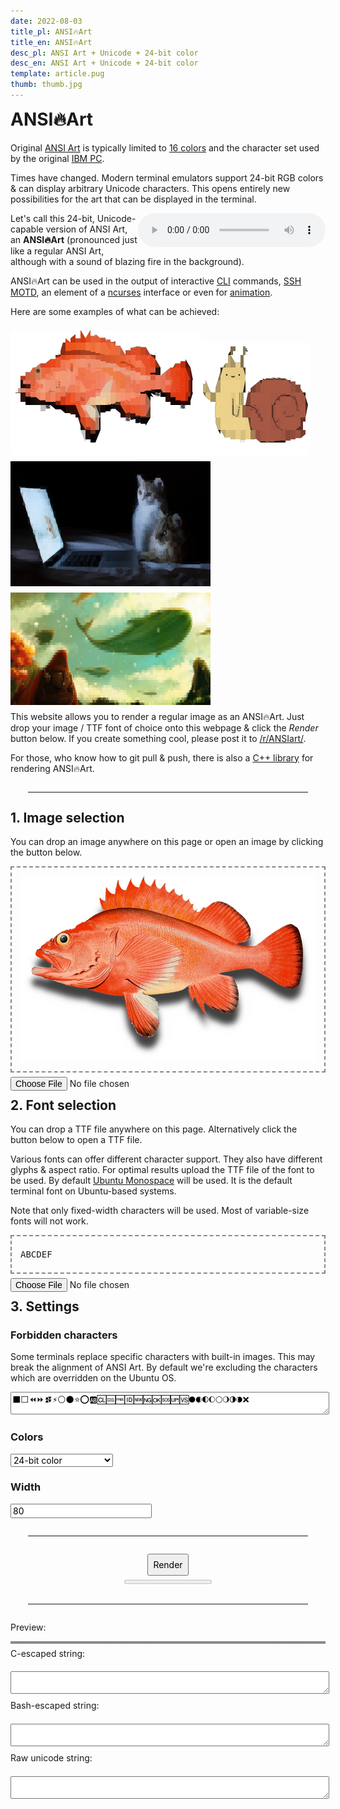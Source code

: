 ```yaml
---
date: 2022-08-03
title_pl: ANSI🔥Art
title_en: ANSI🔥Art
desc_pl: ANSI Art + Unicode + 24-bit color
desc_en: ANSI Art + Unicode + 24-bit color
template: article.pug
thumb: thumb.jpg
---
```


<style>
  hr {
    border-color: black;
    margin: 2em !important;
  }
  #image, #font, #result-canvas {
    display: block;
    max-width: 100%;
    border: 2px dashed #888;
    box-sizing: border-box;
    padding: 1em;
  }
  #image > img {
    max-width: 100%;
    max-height: 100%;
  }
  #sample {
    line-break: anywhere;
    margin: .5em 0;
    font-family: 'AnsiArt', monospace; /* font family created by JS */
  }
  body > *, #result > *, #font > * {
    margin-top: .5em;
  }
  button, input, select {
    font-family: inherit;
    font-size: inherit;
  }
  #result-canvas {
    padding: 0 !important;
  }
  textarea {
    width: 100%;
  }
  #render {
    text-align: center;
  }
  #render > button {
    padding: .5em;
  }
</style>
<h1>ANSI🔥Art</h1>
<p>Original <a href="https://en.wikipedia.org/wiki/ANSI_art">ANSI Art</a> is typically limited to
  <a href="https://en.wikipedia.org/wiki/ANSI_escape_code#3-bit_and_4-bit">16 colors</a> and the
  character set used by the original <a href="https://www.youtube.com/watch?v=_mZBa3sqTrI&t=1061s">IBM PC</a>.</p>
<p>Times have changed. Modern terminal emulators support 24-bit RGB colors & can display arbitrary
  Unicode characters. This opens entirely new possibilities for the art that can be displayed in the terminal.</p>
<p><audio controls style="float: right"><source src="624425__foleyhaven__fire-burning-03.ogg" type="audio/ogg"></audio>Let's call this 24-bit, Unicode-capable version of ANSI Art, an <strong>ANSI🔥Art</strong> (pronounced
  just like a regular ANSI Art, although with a sound of blazing fire in the background).</p>
<p>ANSI🔥Art can be used in the output of interactive <a href="https://www.youtube.com/watch?v=_oHByo8tiEY">CLI</a>
  commands, <a href="http://mewbies.com/how_to_customize_your_console_login_message_tutorial.htm">SSH MOTD</a>, an
  element of a <a href="https://www.youtube.com/watch?v=4G_cthFZeJ8">ncurses</a> interface or even for
  <a href="https://www.youtube.com/watch?v=MJZvWgcxV0M">animation</a>.</p>
<p>Here are some examples of what can be achieved:</p>
<img src="sample1.png"><img src="sample2.png"><img src="sample3.png"><img src="sample4.png">
<p>This website allows you to render a regular image as an ANSI🔥Art. Just drop your image / TTF font of choice onto this webpage & click the <em>Render</em> button below. If you create something cool, please post it to <a href="https://www.reddit.com/r/ANSIart/">/r/ANSIart/</a>.</p>
<p>For those, who know how to git pull & push, there is also a <a href="https://github.com/mafik/ansi-art">C++ library</a> for rendering ANSI🔥Art.</p>
<hr>
<h2>1. Image selection</h2>
<p>You can drop an image anywhere on this page or open an image by clicking the button below.</p>
<div id="image">
  <img id="image-img" src="sample.webp">
</div>
<input id="image-input" type="file" onchange="ImageInputChanged(event);">
<h2>2. Font selection</h2>
<p>You can drop a TTF file anywhere on this page. Alternatively click the button below to open a TTF file.</p>
<p>Various fonts can offer different character support. They also have different glyphs & aspect ratio.
For optimal results upload the TTF file of the font to be used. By default
<a href="https://design.ubuntu.com/font/">Ubuntu Monospace</a> will be used.
It is the default terminal font on Ubuntu-based systems.</p>
<p>Note that only fixed-width characters will be used. Most of variable-size fonts will not work.</p>
<div id="font">
  <p id="sample">ABCDEF</p>
</div>
<input id="font-input" type="file" onchange="FontInputChanged(event);">
<h2>3. Settings</h2>
<div id="forbidden_characters">
  <h3>Forbidden characters</h3>
  <p class="note">Some terminals replace specific characters with built-in images.
    This may break the alignment of ANSI Art. By default we're excluding the characters which are overridden on the Ubuntu OS.</p>
  <textarea id="forbidden_characters_textarea" onchange="ForbiddenChanged(event);">⬛⬜⏪⏩⏫⏬⚡⚪⚫⭐⭕🆎🆑🆒🆓🆔🆕🆖🆗🆘🆙🆚🌑🌒🌓🌔🌕🌖🌗🌘❌</textarea>
</div>
<div id="colorset">
  <h3>Colors</h3>
  <select id="color-select" onchange="ColorSetChanged(event);">
    <option value="0">24-bit color</option>
    <option value="1">8-bit color</option>
    <option value="2">0-bit (white on black)</option>
    <option value="3">0-bit (black on white)</option>
  </select>
</div>
<div id="size">
  <h3>Width</h3>
  <input type="number" id="size-width" min="1" step="1" value="80" onchange="WidthChanged(event);">
</div>
<hr>
<div id="render">
  <button id="render-button">Render</button><br>
  <progress id="progress" max="100" value="0"> 100% </progress>
</div>
<hr>
<div id="result">
  <p>Preview:</p>
  <canvas id="result-canvas" style="background-color: #888;"></canvas>
  <p>C-escaped string:</p>
  <textarea id="result-c"></textarea>
  <p>Bash-escaped string:</p>
  <textarea id="result-bash"></textarea>
  <p>Raw unicode string:</p>
  <textarea id="result-raw"></textarea>
</div>
<script>
  var art;
  var interval;
  function CheckResult() {
    var p = art.GetRenderProgress();
    var bar = document.getElementById('progress');
    bar.value = p * bar.max;
    if (p >= 1) {
      window.clearInterval(interval);
      interval = null;
      var btn = document.getElementById('render-button');
      btn.innerText = 'Render';
    }
    document.getElementById('result-raw').value = art.result_raw;
    document.getElementById('result-c').value = art.result_c;
    document.getElementById('result-bash').value = art.result_bash;
    var canvas = document.getElementById('result-canvas');
    canvas.width = art.result_rgba_width;
    canvas.height = art.result_rgba_height;
    var ctx = canvas.getContext('2d');
    var int8_arr = art.result_rgba_bytes();
    var uint8_arr = new Uint8Array(int8_arr);
    var image_data = ctx.createImageData(canvas.width, canvas.height);
    image_data.data.set(uint8_arr);
    ctx.putImageData(image_data, 0, 0);
  }
  var img = document.getElementById('image-img');
  var image_input = document.getElementById('image-input');
  var font_input = document.getElementById('font-input');

  function DropHandler(ev) {
    console.log('drop', event.dataTransfer);
    ev.preventDefault();
    if (ev.dataTransfer.files.length == 0) {
      return;
    }
    if (ev.dataTransfer.files.length > 1) {
      alert('Only one file can be dropped at a time!');
      return;
    }

    const file = ev.dataTransfer.files[0];
    if (file.type.startsWith('font')) {
      font_input.files = ev.dataTransfer.files;
      FontInputChanged();
      return;
    } else if (file.type.startsWith('image')) {
      image_input.files = ev.dataTransfer.files;
      ImageInputChanged();
      return;
    } else {
      alert('Only images & fonts can be dropped onto this page!');
      return;
    }
  }

  function FontInputChanged(event) {
    if (font_input.files.length != 1) {
      alert('Only one file can be selected');
      font_input.value = '';
      return;
    }
    const file = font_input.files[0];
    if (!file.type.startsWith('font')) {
      alert('Only font files can be selected');
      font_input.value = '';
      return;
    }
    var reader = new FileReader();
    reader.onload = function (e) {
      var dataUrl = e.target.result;
      var base64 = dataUrl.substring(dataUrl.indexOf(',') + 1);
      var arr = Uint8Array.from(atob(base64), c => c.charCodeAt(0));
      art.LoadTTF(arr);
      ShowFontSample(dataUrl);
    };
    reader.readAsDataURL(file);
  }

  function ImageInputChanged(event) {
    if (image_input.files.length != 1) {
      alert('Only one file can be selected');
      image_input.value = '';
      return;
    }
    const file = image_input.files[0];
    if (!file.type.startsWith('image')) {
      alert('Only image files can be selected');
      image_input.value = '';
      return;
    }
    var reader = new FileReader();
    reader.onload = function (e) {
      img.src = e.target.result;
      img.onload = function () {
        LoadImage();
      };
    };
    reader.readAsDataURL(file);
  }

  function LoadImage() {
    var w = img.naturalWidth;
    var h = img.naturalHeight;
    var canvas = new OffscreenCanvas(w, h);
    var ctx = canvas.getContext('2d');
    ctx.drawImage(img, 0, 0);
    var rgba_arr = ctx.getImageData(0, 0, w, h).data.buffer;
    art.LoadImage(w, h, rgba_arr);
  }
  function DragOver(event) {
    event.preventDefault();
  }
  document.body.parentElement.ondrop = DropHandler;
  document.body.parentElement.ondragover = DragOver;

  function ShowFontSample(data_url) {
    document.getElementById('sample').innerText = art.glyphs_utf8;
    var font = new FontFace('AnsiArt', 'url(' + data_url + ')');
    document.fonts.clear();
    document.fonts.add(font);
  }
  function ColorSetChanged(event) {
    art.color_palette = Module.ColorPalette.values[event.target.value];
  }
  function ForbiddenChanged(event) {
    art.forbidden_characters = event.target.value;
  }
  function WidthChanged(event) {
    art.width = event.target.value;
  }
  var Module = {
    onRuntimeInitialized: function() {
      art = new Module.AnsiArt;
      art.LoadDefaultTTF();
      ShowFontSample(Module.GetDefaultTTF());
      LoadImage();

      var forbidden = document.getElementById('forbidden_characters_textarea');
      art.forbidden_characters = forbidden.value;

      var btn = document.getElementById('render-button');
      btn.addEventListener('click', function() {
        if (interval) {
          var bar = document.getElementById('progress');
          bar.value = 0;
          art.CancelRender();
          window.clearInterval(interval);
          interval = null;
          btn.innerText = 'Render';
        } else {
          document.getElementById('result-raw').value = '';
          document.getElementById('result-c').value = '';
          document.getElementById('result-bash').value = '';
          var canvas = document.getElementById('result-canvas');
          var ctx = canvas.getContext('2d');
          ctx.clearRect(0, 0, canvas.width, canvas.height);
          art.StartRender(navigator.hardwareConcurrency);
          interval = window.setInterval(CheckResult, 100);
          btn.innerText = 'Cancel';
        }
      });
    }
  };
</script>
<script src="ansi.js"></script>